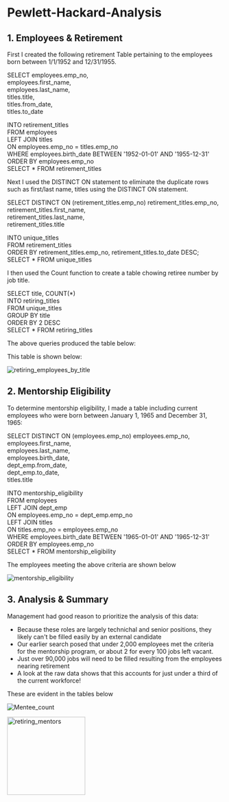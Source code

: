 # Pewlett-Hackard-Analysis  
  
## 1. Employees & Retirement  
  
First I created the following retirement Table pertaining to the employees born between 1/1/1952 and 12/31/1955.  
  
SELECT employees.emp_no,  
    employees.first_name,  
    employees.last_name,  
    titles.title,  
    titles.from_date,  
    titles.to_date  
      
INTO retirement_titles  
FROM employees   
LEFT JOIN titles   
ON employees.emp_no = titles.emp_no   
WHERE employees.birth_date BETWEEN '1952-01-01' AND '1955-12-31'  
ORDER BY employees.emp_no  
SELECT * FROM retirement_titles  


Next I used the DISTINCT ON statement to eliminate the duplicate rows such as first/last name, titles using the DISTINCT ON statement.  

SELECT DISTINCT ON (retirement_titles.emp_no) retirement_titles.emp_no,  
    retirement_titles.first_name,  
    retirement_titles.last_name,  
    retirement_titles.title  
      
INTO unique_titles  
FROM retirement_titles  
ORDER BY retirement_titles.emp_no, retirement_titles.to_date DESC;  
SELECT * FROM unique_titles  

I then used the Count function to create a table chowing retiree number by job title.  
  
SELECT title, COUNT(*)  
INTO retiring_titles  
FROM unique_titles  
GROUP BY title  
ORDER BY 2 DESC  
SELECT * FROM retiring_titles  

The above queries produced the table below:  

  
This table is shown below:  
  
![retiring_employees_by_title](https://user-images.githubusercontent.com/91306342/150102475-80dcd2c2-d816-4cdf-9210-ffba6d1c1915.png)
  
  
## 2. Mentorship Eligibility  

To determine mentorship eligibility, I made a table including current employees who were born between January 1, 1965 and December 31, 1965:  
  
SELECT DISTINCT ON (employees.emp_no) employees.emp_no,  
	employees.first_name,  
	employees.last_name,  
	employees.birth_date,  
	dept_emp.from_date,  
	dept_emp.to_date,  
	titles.title  
      
INTO mentorship_eligibility  
FROM employees  
LEFT JOIN dept_emp  
ON employees.emp_no = dept_emp.emp_no  
LEFT JOIN titles  
ON titles.emp_no = employees.emp_no  
WHERE employees.birth_date BETWEEN '1965-01-01' AND '1965-12-31'  
ORDER BY employees.emp_no  
SELECT * FROM mentorship_eligibility  
  
The employees meeting the above criteria are shown below

![mentorship_eligibility](https://user-images.githubusercontent.com/91306342/150105608-11328dc3-e2a8-4a85-9375-de0f9244815f.PNG)


## 3. Analysis & Summary  

Management had good reason to prioritize the analysis of this data:  

- Because these roles are largely technichal and senior positions, they likely can't be filled easily by an external candidate  
- Our earlier search posed that under 2,000 employees met the criteria for the mentorship program, or about 2 for every 100 jobs left vacant.  
- Just over 90,000 jobs will need to be filled resulting from the employees nearing retirement  
- A look at the raw data shows that this accounts for just under a third of the current workforce!  

These are evident in the tables below

![Mentee_count](https://user-images.githubusercontent.com/91306342/150113442-7ffedff7-9baa-464f-981e-ed39e6870942.PNG)

<img width="182" alt="retiring_mentors" src="https://user-images.githubusercontent.com/91306342/150115480-9e52a15f-1cb2-4aad-bf41-799a2306113b.png">



